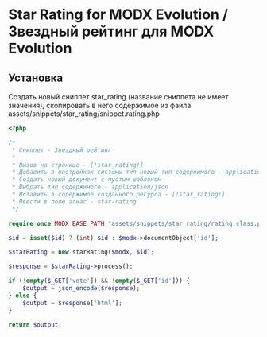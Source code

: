 # Star Rating for MODX Evolution / Звездный рейтинг для MODX Evolution
## Установка

Создать новый сниппет star_rating (название сниппета не имеет значения), скопировать в него содержимое из файла assets/snippets/star_rating/snippet.rating.php

```php
<?php

/*
 * Сниппет - Звездный рейтинг
 *
 * Вызов на странице - [!star_rating!]
 * Добавить в настройках системы тип новый тип содержимого - application/json
 * Создать новый документ с пустым шаблоном
 * Выбрать тип содержимого - application/json
 * Вставить в содержимое созданного ресурса - [!star_rating!]
 * Ввести в поле алиаc - star-rating
 */

require_once MODX_BASE_PATH."assets/snippets/star_rating/rating.class.php";

$id = isset($id) ? (int) $id : $modx->documentObject['id'];

$starRating = new starRating($modx, $id);

$response = $starRating->process();

if (!empty($_GET['vote']) && !empty($_GET['id'])) {
    $output = json_encode($response);
} else {
    $output = $response['html'];
}

return $output;

